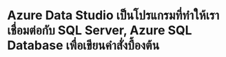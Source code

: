 # Azure Data Studio เป็นโปรแกรมที่ทำให้เราเชื่อมต่อกับ SQL Server, Azure SQL Database เพื่อเขียนคำสั่งบื้องต้น
